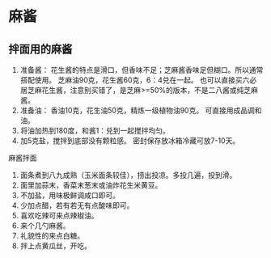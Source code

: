 # 麻酱

## 拌面用的麻酱

1. 准备酱：
  花生酱的特点是滑口，但香味不足；芝麻酱香味足但糊口。所以通常搭配使用。
  芝麻油90克，花生酱60克，6：4兑在一起。
  也可以直接买六必居芝麻花生酱，注意别买错了，是芝麻>=50%的版本，不是二八酱或纯芝麻酱。
2. 准备油：
  香油10克，花生油50克，精炼一级植物油90克。
  可直接用成品调和油。
3. 将油加热到180度，和酱1：兑到一起搅拌均匀。
4. 加5克盐，搅拌到底部没有颗粒感。
  密封保存放冰箱冷藏可放7-10天。

麻酱拌面

1. 面条煮到八九成熟（玉米面条较佳），捞出投凉。多投几遍，投到滑。
2. 面里加蒜末，香菜末葱末或油炸花生米黄豆。
3. 不加盐，用味极鲜调咸口即可。
4. 少加点醋，若有若无有点酸味即可。
5. 喜欢吃辣可来点辣椒油。
6. 来个几勺麻酱。
7. 礼貌性的来点白糖。
8. 拌上点黄瓜丝，开吃。

